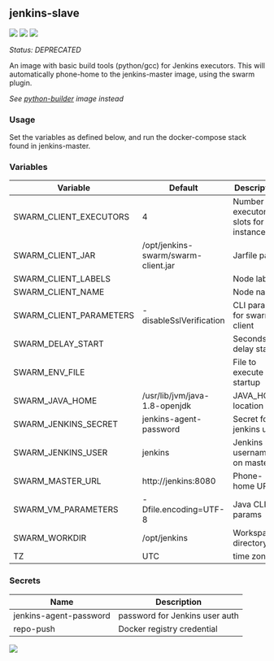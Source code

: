 ## jenkins-slave
[![](https://img.shields.io/docker/v/instantlinux/jenkins-slave?sort=date)](https://microbadger.com/images/instantlinux/jenkins-slave "Version badge") [![](https://images.microbadger.com/badges/image/instantlinux/jenkins-slave.svg)](https://microbadger.com/images/instantlinux/jenkins-slave "Image badge") [![](https://images.microbadger.com/badges/commit/instantlinux/jenkins-slave.svg)](https://microbadger.com/images/instantlinux/jenkins-slave "Commit badge")

*Status: DEPRECATED*

An image with basic build tools (python/gcc) for Jenkins
executors. This will automatically phone-home to the jenkins-master
image, using the swarm plugin.

_See [python-builder](../python-builder/README.md) image instead_

### Usage
Set the variables as defined below, and run the docker-compose stack
found in jenkins-master.

### Variables

Variable | Default | Description
-------- | ------- | -----------
SWARM_CLIENT_EXECUTORS | 4 | Number of executor slots for this instance
SWARM_CLIENT_JAR | /opt/jenkins-swarm/swarm-client.jar | Jarfile path
SWARM_CLIENT_LABELS |  | Node labels
SWARM_CLIENT_NAME |  | Node name
SWARM_CLIENT_PARAMETERS | -disableSslVerification | CLI params for swarm client
SWARM_DELAY_START |  | Seconds to delay start
SWARM_ENV_FILE |  | File to execute at startup
SWARM_JAVA_HOME | /usr/lib/jvm/java-1.8-openjdk | JAVA_HOME location
SWARM_JENKINS_SECRET | jenkins-agent-password | Secret for jenkins user
SWARM_JENKINS_USER | jenkins | Jenkins username on master
SWARM_MASTER_URL | http://jenkins:8080 | Phone-home URL
SWARM_VM_PARAMETERS | -Dfile.encoding=UTF-8 | Java CLI params
SWARM_WORKDIR | /opt/jenkins | Workspace directory
TZ | UTC | time zone

### Secrets
Name | Description
---- | -----------
jenkins-agent-password | password for Jenkins user auth
repo-push | Docker registry credential

[![](https://images.microbadger.com/badges/license/instantlinux/jenkins-slave)](https://microbadger.com/images/instantlinux/jenkins-slave "License badge")
